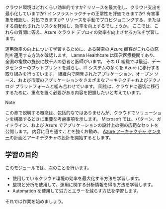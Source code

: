 クラウド環境はどれくらい効率的ですか? リソースを最大化し、クラウド支出を最小化していますか? インフラストラクチャの正常性を評価できますか? 有害事象を確認し、対処できますか? リソースを手動でプロビジョニングする、またはする自動化されたリスクを軽減し、効率を向上するでしょうか。 ここでは、これらの質問に答え、Azure クラウド デプロイの効率を向上させる方法を学習します。

運用効率の向上について学習するために、ある架空の Azure 顧客がこれらの原則を適用する方法を確認します。 Lamna Healthcare は国営医療機関であり、全国の複数の施設に数千人の患者と医師がいます。 その IT 組織では最近、データセンターのフットプリントを減らし、IT システムの多くを Azure に移行する取り組みを行っています。 組織内で開発されたアプリケーション、オープン ソース、および市販のアプリケーションをさまざまなアーキテクチャおよびテクノロジ プラットフォームと組み合わせています。 同社は、クラウドに適切に移行するために、重点を置く必要がある内容を把握したいと考えています。

> [!NOTE]
> この章で説明する概念は、包括的なではありませんが、クラウドでソリューションを構築するときに重要な考慮事項を示します。 Microsoft では、パターン、ガイドライン、および Azure でアプリケーションの設計上の例の広範なセットを公開します。 内容に目を通すことを強くお勧め、 [Azure アーキテクチャ センター](https://docs.microsoft.com/azure/architecture/)の計画とアーキテクチャの設計を開始するとします。

## <a name="learning-objectives"></a>学習の目的

このモジュールでは、次のことを行います。

- 使用しているクラウド環境の効率を最大化する方法を学習します。
- 監視と分析を使用して、運用に関する分析情報を得る方法を学習します。
- Automation を使用して労力とエラーを減らす方法を学習します。

それでは作業を始めましょう。